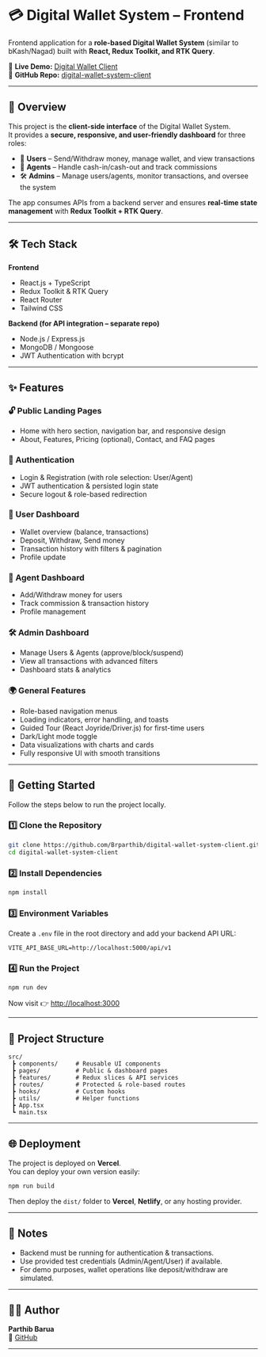 # 💳 Digital Wallet System – Frontend

Frontend application for a **role-based Digital Wallet System** (similar to bKash/Nagad) built with **React, Redux Toolkit, and RTK Query**.  

🔗 **Live Demo:** [Digital Wallet Client](https://digital-wallet-system-client.vercel.app)  
📂 **GitHub Repo:** [digital-wallet-system-client](https://github.com/Brparthib/digital-wallet-system-client)

---

## 📖 Overview

This project is the **client-side interface** of the Digital Wallet System.  
It provides a **secure, responsive, and user-friendly dashboard** for three roles:  

- 👤 **Users** – Send/Withdraw money, manage wallet, and view transactions  
- 🏪 **Agents** – Handle cash-in/cash-out and track commissions  
- 🛠️ **Admins** – Manage users/agents, monitor transactions, and oversee the system  

The app consumes APIs from a backend server and ensures **real-time state management** with **Redux Toolkit + RTK Query**.  

---

## 🛠️ Tech Stack

**Frontend**
- React.js + TypeScript  
- Redux Toolkit & RTK Query  
- React Router  
- Tailwind CSS  

**Backend (for API integration – separate repo)**
- Node.js / Express.js  
- MongoDB / Mongoose  
- JWT Authentication with bcrypt  

---

## ✨ Features

### 🔓 Public Landing Pages
- Home with hero section, navigation bar, and responsive design  
- About, Features, Pricing (optional), Contact, and FAQ pages  

### 🔑 Authentication
- Login & Registration (with role selection: User/Agent)  
- JWT authentication & persisted login state  
- Secure logout & role-based redirection  

### 👤 User Dashboard
- Wallet overview (balance, transactions)  
- Deposit, Withdraw, Send money  
- Transaction history with filters & pagination  
- Profile update  

### 🏪 Agent Dashboard
- Add/Withdraw money for users  
- Track commission & transaction history  
- Profile management  

### 🛠️ Admin Dashboard
- Manage Users & Agents (approve/block/suspend)  
- View all transactions with advanced filters  
- Dashboard stats & analytics  

### 🌍 General Features
- Role-based navigation menus  
- Loading indicators, error handling, and toasts  
- Guided Tour (React Joyride/Driver.js) for first-time users  
- Dark/Light mode toggle  
- Data visualizations with charts and cards  
- Fully responsive UI with smooth transitions  

---

## 🚀 Getting Started

Follow the steps below to run the project locally.

### 1️⃣ Clone the Repository
```bash
git clone https://github.com/Brparthib/digital-wallet-system-client.git
cd digital-wallet-system-client
```

### 2️⃣ Install Dependencies
```bash
npm install
```

### 3️⃣ Environment Variables
Create a `.env` file in the root directory and add your backend API URL:
```env
VITE_API_BASE_URL=http://localhost:5000/api/v1
```

### 4️⃣ Run the Project
```bash
npm run dev
```
Now visit 👉 [http://localhost:3000](http://localhost:3000)

---

## 📂 Project Structure
```
src/
 ┣ components/     # Reusable UI components
 ┣ pages/          # Public & dashboard pages
 ┣ features/       # Redux slices & API services
 ┣ routes/         # Protected & role-based routes
 ┣ hooks/          # Custom hooks
 ┣ utils/          # Helper functions
 ┣ App.tsx
 ┗ main.tsx
```

---

## 🌐 Deployment

The project is deployed on **Vercel**.  
You can deploy your own version easily:
```bash
npm run build
```
Then deploy the `dist/` folder to **Vercel**, **Netlify**, or any hosting provider.  

---

## 📌 Notes
- Backend must be running for authentication & transactions.  
- Use provided test credentials (Admin/Agent/User) if available.  
- For demo purposes, wallet operations like deposit/withdraw are simulated.  

---

## 👨‍💻 Author
**Parthib Barua**  
🔗 [GitHub](https://github.com/Brparthib)

---
